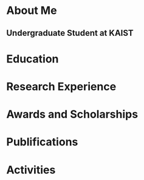 # About Me

## Undergraduate Student at KAIST

# Education


# Research Experience


# Awards and Scholarships


# Publifications


# Activities
